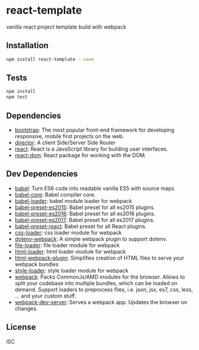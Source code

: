 # react-template 

vanilla react project template build with webpack

## Installation

```sh
npm install react-template --save
```


## Tests

```sh
npm install
npm test
```

## Dependencies

- [bootstrap](https://github.com/twbs/bootstrap): The most popular front-end framework for developing responsive, mobile first projects on the web.
- [director](https://github.com/flatiron/director): A client Side/Server Side Router
- [react](https://github.com/facebook/react): React is a JavaScript library for building user interfaces.
- [react-dom](https://github.com/facebook/react): React package for working with the DOM.

## Dev Dependencies

- [babel](https://github.com/babel/babel/tree/master/packages): Turn ES6 code into readable vanilla ES5 with source maps
- [babel-core](https://github.com/babel/babel/tree/master/packages): Babel compiler core.
- [babel-loader](https://github.com/babel/babel-loader): babel module loader for webpack
- [babel-preset-es2015](https://github.com/babel/babel/tree/master/packages): Babel preset for all es2015 plugins.
- [babel-preset-es2016](https://github.com/babel/babel/tree/master/packages): Babel preset for all es2016 plugins.
- [babel-preset-es2017](https://github.com/babel/babel/tree/master/packages): Babel preset for all es2017 plugins.
- [babel-preset-react](https://github.com/babel/babel/tree/master/packages): Babel preset for all React plugins.
- [css-loader](https://github.com/webpack/css-loader): css loader module for webpack
- [dotenv-webpack](https://github.com/mrsteele/dotenv-webpack): A simple webpack plugin to support dotenv.
- [file-loader](https://github.com/webpack/file-loader): file loader module for webpack
- [html-loader](https://github.com/webpack/html-loader): html loader module for webpack
- [html-webpack-plugin](https://github.com/ampedandwired/html-webpack-plugin): Simplifies creation of HTML files to serve your webpack bundles
- [style-loader](https://github.com/webpack/style-loader): style loader module for webpack
- [webpack](https://github.com/webpack/webpack): Packs CommonJs/AMD modules for the browser. Allows to split your codebase into multiple bundles, which can be loaded on demand. Support loaders to preprocess files, i.e. json, jsx, es7, css, less, ... and your custom stuff.
- [webpack-dev-server](https://github.com/webpack/webpack-dev-server): Serves a webpack app. Updates the browser on changes.


## License

ISC
